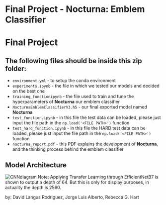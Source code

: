 # Final Project - Nocturna: Emblem Classifier

# Final Project

## The following files should be inside this zip folder:

  - `environment.yml` - to setup the conda environment
  - `experiments.ipynb` - the file in which we tested our models and decided on the best one
  - `training_functionipynb` - the file used to train and tune the hyperparameters of **Nocturna** our emblem classifier 
  - `NocturnaEmblemClassifierV3.h5` - our final exported model named **Nocturna** 
  - `test_function.ipynb` - in this file the test data can be loaded, please just input the file path in the `np.load('<FILE PATH>')` function
  - `test_hard_function.ipynb` - in this file the HARD test data can be loaded, please just input the file path in the `np.load('<FILE PATH>')` function
  - `nocturna_report.pdf` - this PDF explains the development of **Nocturna**, and the thinking process behind the emblem classifier 

## Model Architecture
![CNNdiagram](https://github.com/jorgelalberto/Nocturna-Emblem-Classifier/assets/92881097/7fcd361b-c7ce-442d-bc89-f92c43a2a301)
Note: Applying Transfer Learning through EfficientNetB7 is shown to output a depth of 64. But this is only for display purposes, in actuality the depth is 2560.

by: David Langus Rodriguez, Jorge Luis Alberto, Rebecca G. Hart
